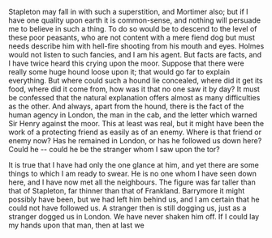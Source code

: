 Stapleton may fall in with such a superstition, and Mortimer also; but
if I have one quality upon earth it is common-sense, and nothing will
persuade me to believe in such a thing. To do so would be to descend to
the level of these poor peasants, who are not content with a mere fiend
dog but must needs describe him with hell-fire shooting from his mouth
and eyes. Holmes would not listen to such fancies, and I am his agent.
But facts are facts, and I have twice heard this crying upon the moor.
Suppose that there were really some huge hound loose upon it; that would
go far to explain everything. But where could such a hound lie
concealed, where did it get its food, where did it come from, how was it
that no one saw it by day? It must be confessed that the natural
explanation offers almost as many difficulties as the other. And always,
apart from the hound, there is the fact of the human agency in London,
the man in the cab, and the letter which warned Sir Henry against the
moor. This at least was real, but it might have been the work of a
protecting friend as easily as of an enemy. Where is that friend or
enemy now? Has he remained in London, or has he followed us down here?
Could he -- could he be the stranger whom I saw upon the tor?

It is true that I have had only the one glance at him, and yet there are
some things to which I am ready to swear. He is no one whom I have seen
down here, and I have now met all the neighbours. The figure was far
taller than that of Stapleton, far thinner than that of Frankland.
Barrymore it might possibly have been, but we had left him behind us,
and I am certain that he could not have followed us. A stranger then is
still dogging us, just as a stranger dogged us in London. We have never
shaken him off. If I could lay my hands upon that man, then at last we

